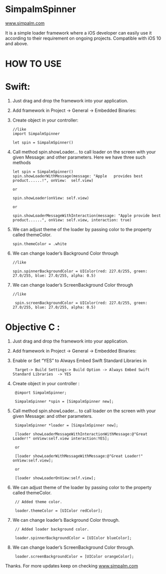 # SimpalmSpinner
www.simpalm.com

It is a simple loader framework where a iOS developer can easily use it according to their requirement on ongoing projects. Compatible with iOS 10 and above.

# HOW TO USE

# Swift: 

1.	Just drag and drop the framework into your application.

2.	Add framework in Project -> General -> Embedded Binaries:

3.	Create object in your controller:
      
		//like
		import SimpalmSpinner
			
		let spin = SimpalmSpinner()

4.	Call method spin.showLoader... to call loader on the screen with your given Message: and other parameters. Here we have three such       methods

    	let spin = SimpalmSpinner()
		spin.showLoaderWithMessage(message: "Apple   provides best product......!", onView:  self.view)

    	or

    	spin.showLoader(onView: self.view)

    	or

    	spin.showLoaderMessageWithInteraction(message: "Apple provide best product......", onView: self.view, interaction: true)

5.	We can adjust theme of the loader by passing color to the property called themeColor. 

    	spin.themeColor = .white

6.	We can change loader’s Background Color through

    	//like
		 
     	spin.spinnerBackgroundColor = UIColor(red: 227.0/255, green: 27.0/255, blue: 27.0/255, alpha: 0.5)

7. We can change loader’s ScreenBackground Color through

	   //like
		
		spin.screenBackgroundColor = UIColor(red: 227.0/255, green: 27.0/255, blue: 27.0/255, alpha: 0.5)


# Objective C :

1. Just drag and drop the framework into your application.
   
2. Add framework in Project -> General -> Embedded Binaries:

3. Enable or Set “YES” to Always Embed Swift Standard Libraries  in  

		Target-> Build Settings-> Build Option -> Always Embed Swift Standard Libraries  -> YES
  

4. Create object in your controller :

		@import SimpalmSpinner;

		SimpalmSpinner *spin = [SimpalmSpinner new];

5. Call method spin.showLoader... to call loader on the screen with your given Message: and other parameters.


		SimpalmSpinner *loader = [SimpalmSpinner new];
    
		[loader showLoaderMessageWithInteractionWithMessage:@"Great Loader!" onView:self.view interaction:YES];

		or

		[loader showLoaderWithMessageWithMessage:@"Great Loader!" onView:self.view];

		or

		[loader showLoaderOnView:self.view];

6. We can adjust theme of the loader by passing color to the property called themeColor.
 
		// Added theme color.
    
		loader.themeColor = [UIColor redColor];


7.	We can change loader’s Background Color through.

		 // Added loader background color.

		 loader.spinnerBackgroundColor = [UIColor blueColor];

8.  We can change loader’s ScreenBackground Color through.

		 loader.screenBackgroundColor = [UIColor orangeColor];

Thanks.
For more updates keep on checking www.simpalm.com 
